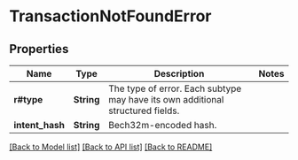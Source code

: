 # TransactionNotFoundError

## Properties

Name | Type | Description | Notes
------------ | ------------- | ------------- | -------------
**r#type** | **String** | The type of error. Each subtype may have its own additional structured fields. | 
**intent_hash** | **String** | Bech32m-encoded hash. | 

[[Back to Model list]](../README.md#documentation-for-models) [[Back to API list]](../README.md#documentation-for-api-endpoints) [[Back to README]](../README.md)


